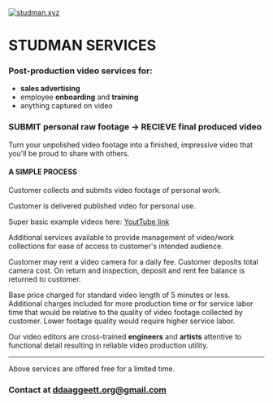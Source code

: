 <link type=“text/css” href="../css/dark_theme.css" rel="stylesheet" />

[![studman.xyz](https://img.youtube.com/vi/YknzU80OcVg/0.jpg)](https://www.youtube.com/watch?v=YknzU80OcVg)

# STUDMAN SERVICES

### Post-production video services for:
- **sales advertising**
- employee **onboarding** and **training**
- anything captured on video

### SUBMIT personal raw footage -> RECIEVE final produced video

Turn your unpolished video footage into a finished, impressive video that you'll be proud to share with others.

#### A SIMPLE PROCESS

Customer collects and submits video footage of personal work.

Customer is delivered published video for personal use.

Super basic example videos here: [YoutTube link](https://www.youtube.com/playlist?list=PLAFFCFbWF1lGdIuGK7MZ2Oma4PJaO9T2h)

Additional services available to provide management of video/work collections for ease of access to customer's intended audience.

Customer may rent a video camera for a daily fee. Customer deposits total camera cost. On return and inspection, deposit and rent fee balance is returned to customer.

Base price charged for standard video length of 5 minutes or less. Additional charges included for more production time or for service labor time that would be relative to the quality of video footage collected by customer. Lower footage quality would require higher service labor.

Our video editors are cross-trained **engineers** and **artists** attentive to functional detail resulting in reliable video production utility.
___

Above services are offered free for a limited time.

### Contact at **<ddaaggeett.org@gmail.com>**
